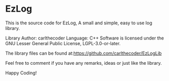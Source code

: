 # EzLog

This is the source code for EzLog,
A small and simple, easy to use log library.

Library Author: carlthecoder
Language: C++
Software is licensed under the GNU Lesser General Public License, LGPL-3.0-or-later.

The library files can be found at:https://github.com/carlthecoder/EzLogLib

Feel free to comment if you have any remarks, ideas or just like the library.

Happy Coding!
